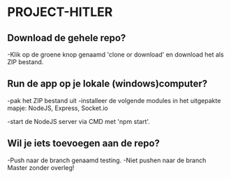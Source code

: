 # PROJECT-HITLER

Download de gehele repo?
-
-Klik op de groene knop genaamd 'clone or download' en download het als ZIP bestand.

Run de app op je lokale (windows)computer?
-
-pak het ZIP bestand uit
-installeer de volgende modules in het uitgepakte mapje: NodeJS, Express, Socket.io

-start de NodeJS server via CMD met 'npm start'.




Wil je iets toevoegen aan de repo?
-
-Push naar de branch genaamd testing.
-Niet pushen naar de branch Master zonder overleg!
